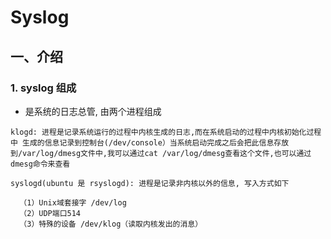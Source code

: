 # Syslog

## 一、介绍

### 1. syslog 组成

- 是系统的日志总管, 由两个进程组成

```
klogd: 进程是记录系统运行的过程中内核生成的日志,而在系统启动的过程中内核初始化过程中 生成的信息记录到控制台(/dev/console）当系统启动完成之后会把此信息存放到/var/log/dmesg文件中,我可以通过cat /var/log/dmesg查看这个文件,也可以通过dmesg命令来查看

syslogd(ubuntu 是 rsyslogd): 进程是记录非内核以外的信息, 写入方式如下

  （1）Unix域套接字 /dev/log
  （2）UDP端口514
  （3）特殊的设备 /dev/klog（读取内核发出的消息）

```
